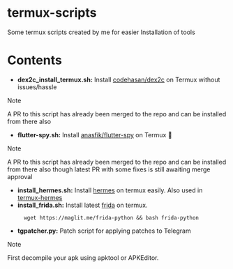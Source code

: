 # termux-scripts
Some termux scripts created by me for easier Installation of tools 

# Contents
- **dex2c_install_termux.sh:** Install [codehasan/dex2c](https://github.com/ratsan/dex2c) on Termux without issues/hassle

> [!NOTE]
> A PR to this script has already been merged to the repo and can be installed from there also
- **flutter-spy.sh:** Install [anasfik/flutter-spy](https://github.com/anasfik/flutter-spy) on Termux 🎉
> [!NOTE]
> A PR to this script has already been merged to the repo and can be installed from there also
> though latest PR with some fixes is still awaiting merge approval
- **install_hermes.sh:** Install [hermes](https://github.com/facebook/hermes) on termux easily. Also used in [termux-hermes](https://github.com/AbhiTheModder/termux-hermes)
- **install_frida.sh:** Install latest [frida](https://github.com/frida/frida.git) on termux.
    ```shell
      wget https://maglit.me/frida-python && bash frida-python
    ```
- **tgpatcher.py:** Patch script for applying patches to Telegram
> [!NOTE]
> First decompile your apk using apktool or APKEditor.
